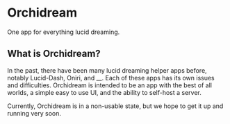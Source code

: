 # Orchidream
One app for everything lucid dreaming.

## What is Orchidream?
In the past, there have been many lucid dreaming helper apps before, notably Lucid-Dash, Oniri, and __. Each of these apps has its own issues and difficulties.
Orchidream is intended to be an app with the best of all worlds, a simple easy to use UI, and the ability to self-host a server.

Currently, Orchidream is in a non-usable state, but we hope to get it up and running very soon.
